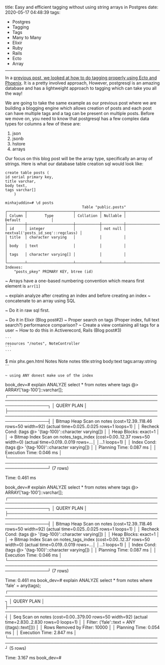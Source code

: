 title: Easy and efficient tagging without using string arrays in Postgres
date: 2020-05-17 04:48:39
tags:
- Postgres
- Tagging
- Tags
- Many to Many
- Elixir
- Ruby
- Rails
- Ecto
- Array
---

In a [previous post, we looked at how to do tagging properly using Ecto and
Phoenix](https://minhajuddin.com/2020/05/03/many-to-many-relationships-in-ecto-and-phoenix-for-products-and-tags/).
It is a pretty involved approach, However, postgresql is an amazing database and
has a lightweight approach to tagging which can take you all the way!

We are going to take the same example as our previous post where we are building
a blogging engine which allows creation of posts and each post can have multiple
tags and a tag can be present on multiple posts. Before we move on, you need to
know that postgresql has a few complex data types for columns a few of these
are:

1. json
2. jsonb
3. hstore
4. arrays

Our focus on this blog post will be the array type, specifically an array of
strings. Here is what our database table creation sql would look like:

```
create table posts (
id serial primary key,
title varchar,
body text,
tags varchar[]
    )
```

```
minhajuddin=# \d posts
                                   Table "public.posts"
┌────────┬─────────────────────┬───────────┬──────────┬───────────────────────────────────┐
│ Column │        Type         │ Collation │ Nullable │              Default              │
├────────┼─────────────────────┼───────────┼──────────┼───────────────────────────────────┤
│ id     │ integer             │           │ not null │ nextval('posts_id_seq'::regclass) │
│ title  │ character varying   │           │          │                                   │
│ body   │ text                │           │          │                                   │
│ tags   │ character varying[] │           │          │                                   │
└────────┴─────────────────────┴───────────┴──────────┴───────────────────────────────────┘
Indexes:
    "posts_pkey" PRIMARY KEY, btree (id)

```

~ Arrays have a one-based numbering convention which means first element is
`arr[1]`

~ explain analyze after creating an index and before creating an index
~ concatenate to an array using SQL

~ Do it in raw sql first.

~ Do it in Elixir (Blog post#2)
~ Proper search on tags (Proper index, full text search?) performance
comparison?
~ Create a view containing all tags for a user
~ How to do this in Activerecord, Rails (Blog post#3)




    ```
    resources "/notes", NoteController
    ```
    ```
$ mix phx.gen.html Notes Note notes title:string body:text tags:array:string
    ```
    
    ~ using ANY donest make use of the index
    
book_dev=# explain ANALYZE select * from notes where tags @> ARRAY['tag-100']::varchar[];
┌─────────────────────────────────────────────────────────────────────────────────────────────────────────────────┐
│                                                   QUERY PLAN                                                    │
├─────────────────────────────────────────────────────────────────────────────────────────────────────────────────┤
│ Bitmap Heap Scan on notes  (cost=12.39..118.46 rows=50 width=92) (actual time=0.025..0.025 rows=1 loops=1)      │
│   Recheck Cond: (tags @> '{tag-100}'::character varying[])                                                      │
│   Heap Blocks: exact=1                                                                                          │
│   ->  Bitmap Index Scan on notes_tags_index  (cost=0.00..12.37 rows=50 width=0) (actual time=0.019..0.019 rows=…│
│…1 loops=1)                                                                                                      │
│         Index Cond: (tags @> '{tag-100}'::character varying[])                                                  │
│ Planning Time: 0.087 ms                                                                                         │
│ Execution Time: 0.046 ms                                                                                        │
└─────────────────────────────────────────────────────────────────────────────────────────────────────────────────┘
(7 rows)

Time: 0.461 ms



book_dev=# explain ANALYZE select * from notes where tags @> ARRAY['tag-100']::varchar[];
┌─────────────────────────────────────────────────────────────────────────────────────────────────────────────────┐
│                                                   QUERY PLAN                                                    │
├─────────────────────────────────────────────────────────────────────────────────────────────────────────────────┤
│ Bitmap Heap Scan on notes  (cost=12.39..118.46 rows=50 width=92) (actual time=0.025..0.025 rows=1 loops=1)      │
│   Recheck Cond: (tags @> '{tag-100}'::character varying[])                                                      │
│   Heap Blocks: exact=1                                                                                          │
│   ->  Bitmap Index Scan on notes_tags_index  (cost=0.00..12.37 rows=50 width=0) (actual time=0.019..0.019 rows=…│
│…1 loops=1)                                                                                                      │
│         Index Cond: (tags @> '{tag-100}'::character varying[])                                                  │
│ Planning Time: 0.087 ms                                                                                         │
│ Execution Time: 0.046 ms                                                                                        │
└─────────────────────────────────────────────────────────────────────────────────────────────────────────────────┘
(7 rows)

Time: 0.461 ms
book_dev=# explain ANALYZE select * from notes where 'fale' = any(tags);
┌───────────────────────────────────────────────────────────────────────────────────────────────────┐
│                                            QUERY PLAN                                             │
├───────────────────────────────────────────────────────────────────────────────────────────────────┤
│ Seq Scan on notes  (cost=0.00..379.00 rows=50 width=92) (actual time=2.830..2.830 rows=0 loops=1) │
│   Filter: ('fale'::text = ANY ((tags)::text[]))                                                   │
│   Rows Removed by Filter: 10000                                                                   │
│ Planning Time: 0.054 ms                                                                           │
│ Execution Time: 2.847 ms                                                                          │
└───────────────────────────────────────────────────────────────────────────────────────────────────┘
(5 rows)

Time: 3.167 ms
book_dev=#
